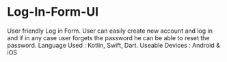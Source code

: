 # Log-In-Form-UI

User friendly Log in Form.
User can easily create new account and log in and if in any case user forgets the password he can be able to reset the password.
Language Used : Kotlin, Swift, Dart.
Useable Devices : Android & iOS
